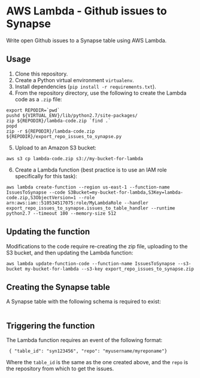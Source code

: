 # AWS Lambda - Github issues to Synapse
Write open Github issues to a Synapse table using AWS Lambda.

## Usage

1. Clone this repository.
2. Create a Python virtual environment `virtualenv`.
3. Install dependencies (`pip install -r requirements.txt`).
4. From the repository directory, use the following to create the Lambda code as a `.zip` file:

```
export REPODIR=`pwd`
pushd ${VIRTUAL_ENV}/lib/python2.7/site-packages/
zip ${REPODIR}/lambda-code.zip `find .`
popd
zip -r ${REPODIR}/lambda-code.zip ${REPODIR}/export_repo_issues_to_synapse.py
```

5. Upload to an Amazon S3 bucket:

```
aws s3 cp lambda-code.zip s3://my-bucket-for-lambda
```

6. Create a Lambda function (best practice is to use an IAM role specifically for this task):

```
aws lambda create-function --region us-east-1 --function-name IssuesToSynapse --code S3Bucket=my-bucket-for-lambda,S3Key=lambda-code.zip,S3ObjectVersion=1 --role arn:aws:iam::510534517075:role/MyLambdaRole --handler export_repo_issues_to_synapse.issues_to_table_handler --runtime python2.7 --timeout 100 --memory-size 512
```

## Updating the function

Modifications to the code require re-creating the zip file, uploading to the S3 bucket, and then updating the Lambda function:


```
aws lambda update-function-code --function-name IssuesToSynapse --s3-bucket my-bucket-for-lambda --s3-key export_repo_issues_to_synapse.zip
```

## Creating the Synapse table

A Synapse table with the following schema is required to exist:

```
```

## Triggering the function

The Lambda function requires an event of the following format:

```
 { "table_id": "syn123456", "repo": "myusername/myreponame"}
```

Where the `table_id` is the same as the one created above, and the `repo` is the repository from which to get the issues.
